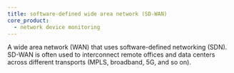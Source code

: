 ```yaml
---
title: software-defined wide area network (SD-WAN)
core_product:
  - network device monitoring
---
```

A wide area network (WAN) that uses software-defined networking (SDN). SD-WAN is often used to interconnect remote offices and data centers across different transports (MPLS, broadband, 5G, and so on).